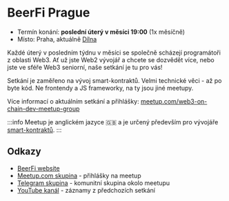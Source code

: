 # BeerFi Prague

- Termín konání: **poslední úterý v měsíci 19:00** (1x měsíčně)
- Místo: Praha, aktuálně [Dílna](https://www.kafevdilne.cz/)

Každé úterý v posledním týdnu v měsíci se společně scházejí programátoři z oblasti Web3. Ať už jste Web2 vývojář a chcete se dozvědět více, nebo jste ve sféře Web3 seniorní, naše setkání je tu pro vás!

Setkání je zaměřeno na vývoj smart-kontraktů. Velmi technické věci - až po byte kód. Ne frontendy a JS frameworky, na ty jsou jiné meetupy.

Více informací o aktuálním setkání a přihlášky: [meetup.com/web3-on-chain-dev-meetup-group](https://www.meetup.com/web3-on-chain-dev-meetup-group/)

:::info
Meetup je anglickém jazyce 🇬🇧 a je určený především pro vývojáře [smart-kontraktů](/komunita/klicove-pojmy#chytré-kontrakty-smart-kontrakty).
:::

## Odkazy

* [BeerFi website](https://beerfi.gwei.cz)
* [Meetup.com skupina](https://www.meetup.com/web3-on-chain-dev-meetup-group/) - přihlášky na meetup
* [Telegram skupina](https://t.me/+eA4eMYlEo-k2ZGVk) - komunitní skupina okolo meetupu
* [YouTube kanál](https://www.youtube.com/channel/UCx6X-hMBDO7IXQE48QUWXOw) - záznamy z předchozích setkání

